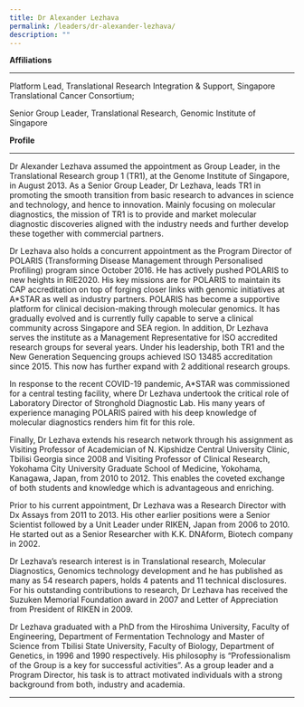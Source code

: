 ```yaml
---
title: Dr Alexander Lezhava
permalink: /leaders/dr-alexander-lezhava/
description: ""
---
```

**Affiliations** 

* * *

Platform Lead, Translational Research Integration & Support, Singapore Translational Cancer Consortium; 

Senior Group Leader, Translational Research, Genomic Institute of Singapore 

**Profile** 

* * *

Dr Alexander Lezhava assumed the appointment as Group Leader, in the Translational Research group 1 (TR1), at the Genome Institute of Singapore, in August 2013. As a Senior Group Leader, Dr Lezhava, leads TR1 in promoting the smooth transition from basic research to advances in science and technology, and hence to innovation. Mainly focusing on molecular diagnostics, the mission of TR1 is to provide and market molecular diagnostic discoveries aligned with the industry needs and further develop these together with commercial partners. 

Dr Lezhava also holds a concurrent appointment as the Program Director of POLARIS (Transforming Disease Management through Personalised Profiling) program since October 2016. He has actively pushed POLARIS to new heights in RIE2020. His key missions are for POLARIS to maintain its CAP accreditation on top of forging closer links with genomic initiatives at A\*STAR as well as industry partners. POLARIS has become a supportive platform for clinical decision-making through molecular genomics. It has gradually evolved and is currently fully capable to serve a clinical community across Singapore and SEA region. In addition, Dr Lezhava serves the institute as a Management Representative for ISO accredited research groups for several years. Under his leadership, both TR1 and the New Generation Sequencing groups achieved ISO 13485 accreditation since 2015. This now has further expand with 2 additional research groups. 

In response to the recent COVID-19 pandemic, A\*STAR was commissioned for a central testing facility, where Dr Lezhava undertook the critical role of Laboratory Director of Stronghold Diagnostic Lab. His many years of experience managing POLARIS paired with his deep knowledge of molecular diagnostics renders him fit for this role. 

Finally, Dr Lezhava extends his research network through his assignment as Visiting Professor of Academician of N. Kipshidze Central University Clinic, Tbilisi Georgia since 2008 and Visiting Professor of Clinical Research, Yokohama City University Graduate School of Medicine, Yokohama, Kanagawa, Japan, from 2010 to 2012. This enables the coveted exchange of both students and knowledge which is advantageous and enriching. 

Prior to his current appointment, Dr Lezhava was a Research Director with Dx Assays from 2011 to 2013. His other earlier positions were a Senior Scientist followed by a Unit Leader under RIKEN, Japan from 2006 to 2010. He started out as a Senior Researcher with K.K. DNAform, Biotech company in 2002. 

Dr Lezhava’s research interest is in Translational research, Molecular Diagnostics, Genomics technology development and he has published as many as 54 research papers, holds 4 patents and 11 technical disclosures. For his outstanding contributions to research, Dr Lezhava has received the Suzuken Memorial Foundation award in 2007 and Letter of Appreciation from President of RIKEN in 2009. 

Dr Lezhava graduated with a PhD from the Hiroshima University, Faculty of Engineering, Department of Fermentation Technology and Master of Science from Tbilisi State University, Faculty of Biology, Department of Genetics, in 1996 and 1990 respectively. His philosophy is “Professionalism of the Group is a key for successful activities”. As a group leader and a Program Director, his task is to attract motivated individuals with a strong background from both, industry and academia. 

* * *
